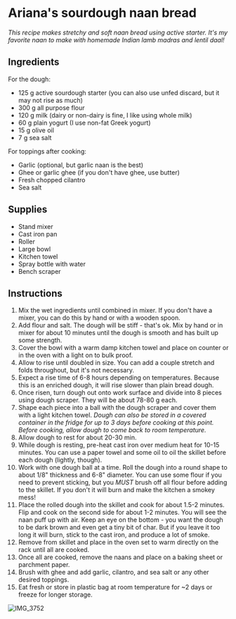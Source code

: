 # Ariana's sourdough naan bread

*This recipe makes stretchy and soft naan bread using active starter. It's my favorite naan to make with homemade Indian lamb madras and lentil daal!*

## Ingredients

For the dough: 

- 125 g active sourdough starter (you can also use unfed discard, but it may not rise as much) 
- 300 g all purpose flour
- 120 g milk (dairy or non-dairy is fine, I like using whole milk) 
- 60 g plain yogurt (I use non-fat Greek yogurt)
- 15 g olive oil
- 7 g sea salt

For toppings after cooking: 

- Garlic (optional, but garlic naan is the best)
- Ghee or garlic ghee (if you don't have ghee, use butter)
- Fresh chopped cilantro
- Sea salt 

## Supplies

- Stand mixer
- Cast iron pan 
- Roller
- Large bowl 
- Kitchen towel
- Spray bottle with water 
- Bench scraper

## Instructions 

1. Mix the wet ingredients until combined in mixer. If you don't have a mixer, you can do this by hand or with a wooden spoon. 
2. Add flour and salt. The dough will be stiff - that's ok. Mix by hand or in mixer for about 10 minutes until the dough is smooth and has built up some strength. 
3. Cover the bowl with a warm damp kitchen towel and place on counter or in the oven with a light on to bulk proof. 
4. Allow to rise until doubled in size. You can add a couple stretch and folds throughout, but it's not necessary. 
5. Expect a rise time of 6-8 hours depending on temperatures. Because this is an enriched dough, it will rise slower than plain bread dough. 
6. Once risen, turn dough out onto work surface and divide into 8 pieces using dough scraper. They will be about 78-80 g each. 
7. Shape each piece into a ball with the dough scraper and cover them with a light kitchen towel. *Dough can also be stored in a covered container in the fridge for up to 3 days before cooking at this point. Before cooking, allow dough to come back to room temperature.*  
8. Allow dough to rest for about 20-30 min. 
9. While dough is resting, pre-heat cast iron over medium heat for 10-15 minutes. You can use a paper towel and some oil to oil the skillet before each dough (lightly, though). 
10. Work with one dough ball at a time. Roll the dough into a round shape to about 1/8" thickness and 6-8" diameter. You can use some flour if you need to prevent sticking, but you *MUST* brush off all flour before adding to the skillet. If you don't it will burn and make the kitchen a smokey mess! 
11. Place the rolled dough into the skillet and cook for about 1.5-2 minutes. Flip and cook on the second side for about 1-2 minutes. You will see the naan puff up with air. Keep an eye on the bottom - you want the dough to be dark brown and even get a tiny bit of char. But if you leave it too long it will burn, stick to the cast iron, and produce a lot of smoke. 
12. Remove from skillet and place in the oven set to warm directly on the rack until all are cooked. 
13. Once all are cooked, remove the naans and place on a baking sheet or parchment paper. 
14. Brush with ghee and add garlic, cilantro, and sea salt or any other desired toppings. 
15. Eat fresh or store in plastic bag at room temperature for ~2 days or freeze for longer storage. 

![IMG_3752](https://github.com/AHuffmyer/sourdough_squad/assets/32178010/eb905e01-dabc-4237-b9da-cf22d000a2e2)

